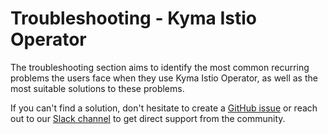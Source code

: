 # Troubleshooting - Kyma Istio Operator

The troubleshooting section aims to identify the most common recurring problems the users face when they use Kyma Istio Operator, as well as the most suitable solutions to these problems.

If you can't find a solution, don't hesitate to create a [GitHub issue](https://github.com/kyma-project/istio/issues) or reach out to our [Slack channel](http://slack.kyma-project.io/) to get direct support from the community.
